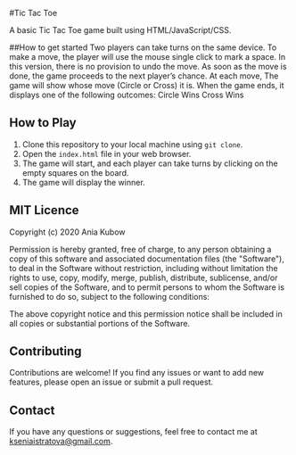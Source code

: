 #Tic Tac Toe

A basic Tic Tac Toe game built using HTML/JavaScript/CSS. 


##How to get started
Two players can take turns on the same device.
To make a move, the player will use the mouse single click to mark a space. In this version, there is no provision to undo the move. As soon as the move is done, the game proceeds to the next player’s chance.
At each move, The game will show whose move (Circle or Cross) it is. When the game ends, it displays one of the following outcomes:
Circle Wins
Cross Wins

## How to Play

1. Clone this repository to your local machine using `git clone`.
2. Open the `index.html` file in your web browser.
3. The game will start, and each player can take turns by clicking on the empty squares on the board.
4. The game will display the winner.

## MIT Licence
Copyright (c) 2020 Ania Kubow

Permission is hereby granted, free of charge, to any person obtaining a copy of this software and associated documentation files (the "Software"), to deal in the Software without restriction, including without limitation the rights to use, copy, modify, merge, publish, distribute, sublicense, and/or sell copies of the Software, and to permit persons to whom the Software is furnished to do so, subject to the following conditions:

The above copyright notice and this permission notice shall be included in all copies or substantial portions of the Software.

## Contributing

Contributions are welcome! If you find any issues or want to add new features, please open an issue or submit a pull request.

## Contact

If you have any questions or suggestions, feel free to contact me at kseniaistratova@gmail.com.

